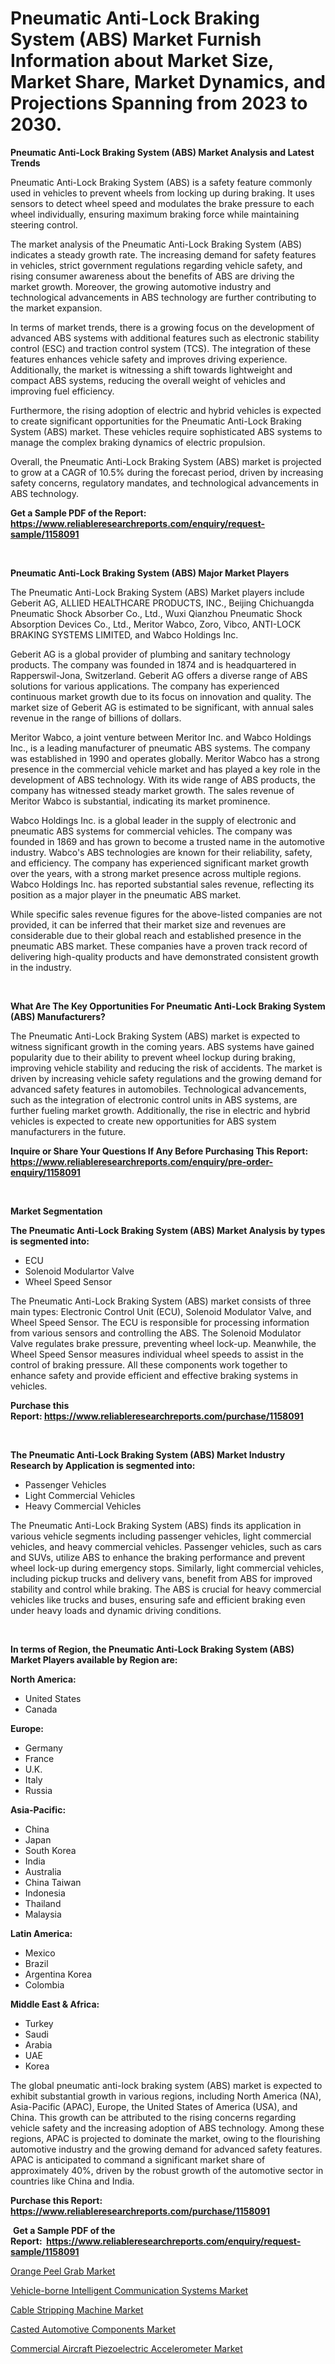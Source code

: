 <p><h1>Pneumatic Anti-Lock Braking System (ABS) Market Furnish Information about Market Size, Market Share, Market Dynamics, and Projections Spanning from 2023 to 2030.</h1></p><p><strong>Pneumatic Anti-Lock Braking System (ABS) Market Analysis and Latest Trends</strong></p>
<p><p>Pneumatic Anti-Lock Braking System (ABS) is a safety feature commonly used in vehicles to prevent wheels from locking up during braking. It uses sensors to detect wheel speed and modulates the brake pressure to each wheel individually, ensuring maximum braking force while maintaining steering control.</p><p>The market analysis of the Pneumatic Anti-Lock Braking System (ABS) indicates a steady growth rate. The increasing demand for safety features in vehicles, strict government regulations regarding vehicle safety, and rising consumer awareness about the benefits of ABS are driving the market growth. Moreover, the growing automotive industry and technological advancements in ABS technology are further contributing to the market expansion.</p><p>In terms of market trends, there is a growing focus on the development of advanced ABS systems with additional features such as electronic stability control (ESC) and traction control system (TCS). The integration of these features enhances vehicle safety and improves driving experience. Additionally, the market is witnessing a shift towards lightweight and compact ABS systems, reducing the overall weight of vehicles and improving fuel efficiency.</p><p>Furthermore, the rising adoption of electric and hybrid vehicles is expected to create significant opportunities for the Pneumatic Anti-Lock Braking System (ABS) market. These vehicles require sophisticated ABS systems to manage the complex braking dynamics of electric propulsion.</p><p>Overall, the Pneumatic Anti-Lock Braking System (ABS) market is projected to grow at a CAGR of 10.5% during the forecast period, driven by increasing safety concerns, regulatory mandates, and technological advancements in ABS technology.</p></p>
<p><strong>Get a Sample PDF of the Report:&nbsp; <a href="https://www.reliableresearchreports.com/enquiry/request-sample/1158091">https://www.reliableresearchreports.com/enquiry/request-sample/1158091</a></strong></p>
<p>&nbsp;</p>
<p><strong>Pneumatic Anti-Lock Braking System (ABS) Major Market Players</strong></p>
<p><p>The Pneumatic Anti-Lock Braking System (ABS) Market players include Geberit AG, ALLIED HEALTHCARE PRODUCTS, INC., Beijing Chichuangda Pneumatic Shock Absorber Co., Ltd., Wuxi Qianzhou Pneumatic Shock Absorption Devices Co., Ltd., Meritor Wabco, Zoro, Vibco, ANTI-LOCK BRAKING SYSTEMS LIMITED, and Wabco Holdings Inc. </p><p>Geberit AG is a global provider of plumbing and sanitary technology products. The company was founded in 1874 and is headquartered in Rapperswil-Jona, Switzerland. Geberit AG offers a diverse range of ABS solutions for various applications. The company has experienced continuous market growth due to its focus on innovation and quality. The market size of Geberit AG is estimated to be significant, with annual sales revenue in the range of billions of dollars.</p><p>Meritor Wabco, a joint venture between Meritor Inc. and Wabco Holdings Inc., is a leading manufacturer of pneumatic ABS systems. The company was established in 1990 and operates globally. Meritor Wabco has a strong presence in the commercial vehicle market and has played a key role in the development of ABS technology. With its wide range of ABS products, the company has witnessed steady market growth. The sales revenue of Meritor Wabco is substantial, indicating its market prominence.</p><p>Wabco Holdings Inc. is a global leader in the supply of electronic and pneumatic ABS systems for commercial vehicles. The company was founded in 1869 and has grown to become a trusted name in the automotive industry. Wabco's ABS technologies are known for their reliability, safety, and efficiency. The company has experienced significant market growth over the years, with a strong market presence across multiple regions. Wabco Holdings Inc. has reported substantial sales revenue, reflecting its position as a major player in the pneumatic ABS market.</p><p>While specific sales revenue figures for the above-listed companies are not provided, it can be inferred that their market size and revenues are considerable due to their global reach and established presence in the pneumatic ABS market. These companies have a proven track record of delivering high-quality products and have demonstrated consistent growth in the industry.</p></p>
<p>&nbsp;</p>
<p><strong>What Are The Key Opportunities For Pneumatic Anti-Lock Braking System (ABS) Manufacturers?</strong></p>
<p><p>The Pneumatic Anti-Lock Braking System (ABS) market is expected to witness significant growth in the coming years. ABS systems have gained popularity due to their ability to prevent wheel lockup during braking, improving vehicle stability and reducing the risk of accidents. The market is driven by increasing vehicle safety regulations and the growing demand for advanced safety features in automobiles. Technological advancements, such as the integration of electronic control units in ABS systems, are further fueling market growth. Additionally, the rise in electric and hybrid vehicles is expected to create new opportunities for ABS system manufacturers in the future.</p></p>
<p><strong>Inquire or Share Your Questions If Any Before Purchasing This Report: <a href="https://www.reliableresearchreports.com/enquiry/pre-order-enquiry/1158091">https://www.reliableresearchreports.com/enquiry/pre-order-enquiry/1158091</a></strong></p>
<p>&nbsp;</p>
<p><strong>Market Segmentation</strong></p>
<p><strong>The Pneumatic Anti-Lock Braking System (ABS) Market Analysis by types is segmented into:</strong></p>
<p><ul><li>ECU</li><li>Solenoid Modulartor Valve</li><li>Wheel Speed Sensor</li></ul></p>
<p><p>The Pneumatic Anti-Lock Braking System (ABS) market consists of three main types: Electronic Control Unit (ECU), Solenoid Modulator Valve, and Wheel Speed Sensor. The ECU is responsible for processing information from various sensors and controlling the ABS. The Solenoid Modulator Valve regulates brake pressure, preventing wheel lock-up. Meanwhile, the Wheel Speed Sensor measures individual wheel speeds to assist in the control of braking pressure. All these components work together to enhance safety and provide efficient and effective braking systems in vehicles.</p></p>
<p><strong>Purchase this Report:&nbsp;<a href="https://www.reliableresearchreports.com/purchase/1158091">https://www.reliableresearchreports.com/purchase/1158091</a></strong></p>
<p>&nbsp;</p>
<p><strong>The Pneumatic Anti-Lock Braking System (ABS) Market Industry Research by Application is segmented into:</strong></p>
<p><ul><li>Passenger Vehicles</li><li>Light Commercial Vehicles</li><li>Heavy Commercial Vehicles</li></ul></p>
<p><p>The Pneumatic Anti-Lock Braking System (ABS) finds its application in various vehicle segments including passenger vehicles, light commercial vehicles, and heavy commercial vehicles. Passenger vehicles, such as cars and SUVs, utilize ABS to enhance the braking performance and prevent wheel lock-up during emergency stops. Similarly, light commercial vehicles, including pickup trucks and delivery vans, benefit from ABS for improved stability and control while braking. The ABS is crucial for heavy commercial vehicles like trucks and buses, ensuring safe and efficient braking even under heavy loads and dynamic driving conditions.</p></p>
<p>&nbsp;</p>
<p><strong>In terms of Region, the Pneumatic Anti-Lock Braking System (ABS) Market Players available by Region are:</strong></p>
<p>
    <p> <strong> North America: </strong>
        <ul>
            <li>United States</li>
            <li>Canada</li>
        </ul>
        </p> 
    <p> <strong> Europe: </strong>
        <ul>
            <li>Germany</li>
            <li>France</li>
            <li>U.K.</li>
            <li>Italy</li>
            <li>Russia</li>
        </ul>
        </p> 
    <p> <strong> Asia-Pacific: </strong>
        <ul>
            <li>China</li>
            <li>Japan</li>
            <li>South Korea</li>
            <li>India</li>
            <li>Australia</li>
            <li>China Taiwan</li>
            <li>Indonesia</li>
            <li>Thailand</li>
            <li>Malaysia</li>
        </ul>
        </p> 
    <p> <strong> Latin America: </strong>
        <ul>
            <li>Mexico</li>
            <li>Brazil</li>
            <li>Argentina Korea</li>
            <li>Colombia</li>
        </ul>
        </p> 
    <p> <strong> Middle East & Africa: </strong>
        <ul>
            <li>Turkey</li>
            <li>Saudi</li>
            <li>Arabia</li>
            <li>UAE</li>
            <li>Korea</li>
        </ul>
    </p>
    </p>
<p><p>The global pneumatic anti-lock braking system (ABS) market is expected to exhibit substantial growth in various regions, including North America (NA), Asia-Pacific (APAC), Europe, the United States of America (USA), and China. This growth can be attributed to the rising concerns regarding vehicle safety and the increasing adoption of ABS technology. Among these regions, APAC is projected to dominate the market, owing to the flourishing automotive industry and the growing demand for advanced safety features. APAC is anticipated to command a significant market share of approximately 40%, driven by the robust growth of the automotive sector in countries like China and India.</p></p>
<p><strong>Purchase this Report: <a href="https://www.reliableresearchreports.com/purchase/1158091">https://www.reliableresearchreports.com/purchase/1158091</a></strong></p>
<p>&nbsp;<strong>Get a Sample PDF of the Report:&nbsp;&nbsp;<a href="https://www.reliableresearchreports.com/enquiry/request-sample/1158091">https://www.reliableresearchreports.com/enquiry/request-sample/1158091</a></strong></p>
<p><strong></strong></p>
<p><p><a href="https://www.linkedin.com/pulse/orange-peel-grab-market-research-report-provides-thorough-9ot3e/">Orange Peel Grab Market</a></p><p><a href="https://github.com/prosalinda88/Market-Research-Report-List-1/blob/main/vehicle-borne-intelligent-communication-systems-market.md">Vehicle-borne Intelligent Communication Systems Market</a></p><p><a href="https://www.linkedin.com/pulse/cable-stripping-machine-market-research-report-provides-9qjwe/">Cable Stripping Machine Market</a></p><p><a href="https://github.com/jonneygiverf/Market-Research-Report-List-1/blob/main/casted-automotive-components-market.md">Casted Automotive Components Market</a></p><p><a href="https://medium.com/@morgancrist1926/commercial-aircraft-piezoelectric-accelerometer-market-insight-market-trends-growth-forecasted-34b88a2c70de">Commercial Aircraft Piezoelectric Accelerometer Market</a></p></p>
